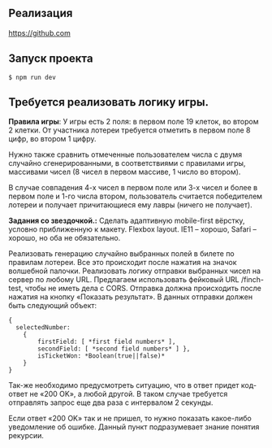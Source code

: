 ## Реализация

<https://github.com>

## Запуск проекта

`$ npm run dev`

## Требуется реализовать логику игры.

**Правила игры**: У игры есть 2 поля: в первом поле 19 клеток, во втором 2 клетки.
От участника лотереи требуется отметить в первом поле 8 цифр, во втором 1 цифру.

Нужно также сравнить отмеченные пользователем числа с двумя случайно сгенерированными, в соответствиями с правилами игры, массивами чисел (8 чисел в первом массиве, 1 число во втором).

В случае совпадения 4-х чисел в первом поле или 3-х чисел и более в первом поле и 1-го числа втором, пользователь считается победителем лотереи и получает причитающиеся ему лавры (ничего не получает).

**Задания со звездочкой.:**
Сделать адаптивную mobile-first вёрстку, условно приближенную к макету. Flexbox layout. IE11 – хорошо, Safari – хорошо, но оба не обязательно.

Реализовать генерацию случайно выбранных полей в билете по правилам лотереи. Все это происходит после нажатия на значок волшебной палочки.
Реализовать логику отправки выбранных чисел на сервер по любому URL. Предлагаем использовать фейковый URL /finch-test, чтобы не иметь дела с CORS. Отправка должна происходить после нажатия на кнопку «Показать результат».
В данных отправки должен быть следующий объект:

```
{
  selectedNumber:
    {
        firstField: [ *first field numbers* ],
        secondField: [ *second field numbers* ] },
        isTicketWon: *Boolean(true||false)*
    }
}
```

Так-же необходимо предусмотреть ситуацию, что в ответ придет код-ответ не «200 OK», а любой другой. В таком случае требуется отправлять запрос еще два раза с интервалом 2 секунды.

Если ответ «200 OK» так и не пришел, то нужно показать какое-либо уведомление об ошибке. Данный пункт подразумевает знание понятия рекурсии.
